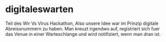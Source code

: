 # digitaleswarten
Teil des Wir Vs Virus Hackathon, Also unsere Idee war im Prinzip digitale Abreissnummern zu haben. Man kreuzt irgendwo auf, registriert sich fuer das Venue in einer Warteschlange und wird notifiziert, wenn man dran ist.
